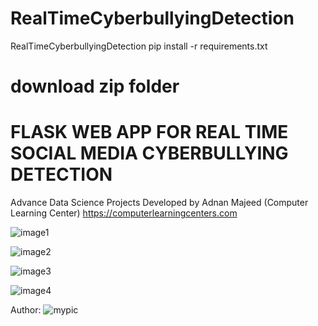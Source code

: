 # RealTimeCyberbullyingDetection
RealTimeCyberbullyingDetection
pip install -r requirements.txt
# download zip folder 
# FLASK WEB APP FOR REAL TIME SOCIAL MEDIA CYBERBULLYING DETECTION 
Advance Data Science Projects Developed by Adnan Majeed (Computer Learning Center) https://computerlearningcenters.com 

![image1](https://github.com/user-attachments/assets/e67a8e4e-6f43-46b5-acfb-20a89dbe58e1)

![image2](https://github.com/user-attachments/assets/53f04994-404d-428e-a25c-ee493a28e89b)


![image3](https://github.com/user-attachments/assets/468bf51a-c19f-44e0-8ccf-46a2c597ec20)


![image4](https://github.com/user-attachments/assets/c78e4c26-86fb-49d4-b6f3-c4ef8efa9285)



Author: ![mypic](https://github.com/user-attachments/assets/73a1ad97-515f-4d6b-a2a4-cb7425d6e335)
